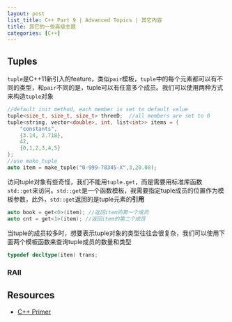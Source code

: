 ```yaml
---
layout: post
list_title: C++ Part 9 | Advanced Topics | 其它内容
title: 其它的一些高级主题
categories: [C++]
---
```


## Tuples

`tuple`是C++11新引入的feature，类似`pair`模板，`tuple`中的每个元素都可以有不同的类型，和`pair`不同的是，tuple可以有任意多个成员。我们可以使用两种方式来构造`tuple`对象

```cpp
//default init method, each member is set to default value
tuple<size_t, size_t, size_t> threeD;  //all members are set to 0
tuple<string, vector<double>, int, list<int>> items = {
    "constants",
    {3.14, 2.718},
    42,
    {0,1,2,3,4,5}
};
//use make_tuple
auto item = make_tuple("0-999-78345-X",3,20.00);
```
访问tuple对象有些奇怪，我们不能用`tuple.get`，而是需要用标准库函数`std::get`来访问。`std::get`是一个函数模板，我需要指定tuple成员的位置作为模板参数，此外，`std::get`返回的是tuple元素的**引用**

```cpp
auto book = get<0>(item); //返回item的第一个成员
auto cnt = get<1>(item); //返回item的第二个成员
```
当tuple的成员较多时，想要表示tuple对象的类型往往会很复杂，我们可以使用下面两个模板函数来查询tuple成员的数量和类型

```cpp
typedef decltype(item) trans;
```

### RAII



## Resources

- [C++ Primer](http://www.charleshouserjr.com/Cplus2.pdf)